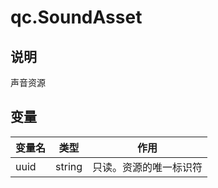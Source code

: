 # qc.SoundAsset

## 说明
声音资源

## 变量
| 变量名        | 类型 | 作用           |
| ------------- |-------------|-------------|
| uuid | string | 只读。资源的唯一标识符 |